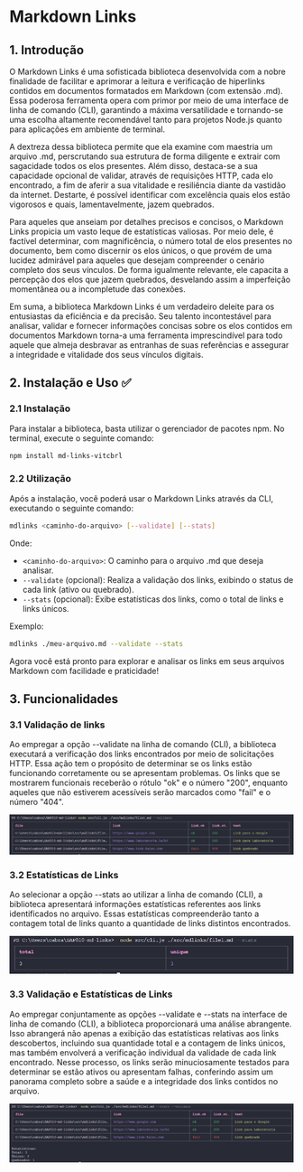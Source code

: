 # Markdown Links
## 1. Introdução
O Markdown Links é uma sofisticada biblioteca desenvolvida com a nobre finalidade de facilitar e aprimorar a leitura e verificação de hiperlinks contidos em documentos formatados em Markdown (com extensão .md). Essa poderosa ferramenta opera com primor por meio de uma interface de linha de comando (CLI), garantindo a máxima versatilidade e tornando-se uma escolha altamente recomendável tanto para projetos Node.js quanto para aplicações em ambiente de terminal.

A dextreza dessa biblioteca permite que ela examine com maestria um arquivo .md, perscrutando sua estrutura de forma diligente e extrair com sagacidade todos os elos presentes. Além disso, destaca-se a sua capacidade opcional de validar, através de requisições HTTP, cada elo encontrado, a fim de aferir a sua vitalidade e resiliência diante da vastidão da internet. Destarte, é possível identificar com excelência quais elos estão vigorosos e quais, lamentavelmente, jazem quebrados.

Para aqueles que anseiam por detalhes precisos e concisos, o Markdown Links propicia um vasto leque de estatísticas valiosas. Por meio dele, é factível determinar, com magnificência, o número total de elos presentes no documento, bem como discernir os elos únicos, o que provém de uma lucidez admirável para aqueles que desejam compreender o cenário completo dos seus vínculos. De forma igualmente relevante, ele capacita a percepção dos elos que jazem quebrados, desvelando assim a imperfeição momentânea ou a incompletude das conexões.

Em suma, a biblioteca Markdown Links é um verdadeiro deleite para os entusiastas da eficiência e da precisão. Seu talento incontestável para analisar, validar e fornecer informações concisas sobre os elos contidos em documentos Markdown torna-a uma ferramenta imprescindível para todo aquele que almeja desbravar as entranhas de suas referências e assegurar a integridade e vitalidade dos seus vínculos digitais.

## 2. Instalação e Uso ✅
### 2.1 Instalação
Para instalar a biblioteca, basta utilizar o gerenciador de pacotes npm. No terminal, execute o seguinte comando:

```bash
npm install md-links-vitcbrl
```

### 2.2 Utilização
Após a instalação, você poderá usar o Markdown Links através da CLI, executando o seguinte comando:

```bash
mdlinks <caminho-do-arquivo> [--validate] [--stats]
```

Onde:

- `<caminho-do-arquivo>`: O caminho para o arquivo .md que deseja analisar.
- `--validate` (opcional): Realiza a validação dos links, exibindo o status de cada link (ativo ou quebrado).
- `--stats` (opcional): Exibe estatísticas dos links, como o total de links e links únicos.

Exemplo:

```bash
mdlinks ./meu-arquivo.md --validate --stats
```

Agora você está pronto para explorar e analisar os links em seus arquivos Markdown com facilidade e praticidade!

## 3. Funcionalidades 
### 3.1 Validação de links 
Ao empregar a opção --validate na linha de comando (CLI), a biblioteca executará a verificação dos links encontrados por meio de solicitações HTTP. Essa ação tem o propósito de determinar se os links estão funcionando corretamente ou se apresentam problemas. Os links que se mostrarem funcionais receberão o rótulo "ok" e o número "200", enquanto aqueles que não estiverem acessíveis serão marcados como "fail" e o número "404".

![preview](./src/imgs/validate.png)

### 3.2 Estatísticas de Links
Ao selecionar a opção --stats ao utilizar a linha de comando (CLI), a biblioteca apresentará informações estatísticas referentes aos links identificados no arquivo. Essas estatísticas compreenderão tanto a contagem total de links quanto a quantidade de links distintos encontrados.

![preview](./src/imgs/stats.png)

### 3.3 Validação e Estatísticas de Links
Ao empregar conjuntamente as opções --validate e --stats na interface de linha de comando (CLI), a biblioteca proporcionará uma análise abrangente. Isso abrangerá não apenas a exibição das estatísticas relativas aos links descobertos, incluindo sua quantidade total e a contagem de links únicos, mas também envolverá a verificação individual da validade de cada link encontrado. Nesse processo, os links serão minuciosamente testados para determinar se estão ativos ou apresentam falhas, conferindo assim um panorama completo sobre a saúde e a integridade dos links contidos no arquivo.

![preview](./src/imgs/validatestats.png)


